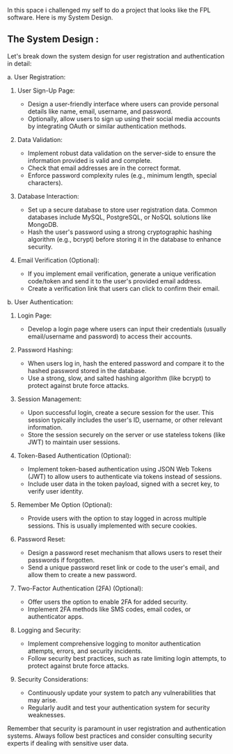 In this space i challenged my self to do a project that looks like the FPL software.
Here is my System Design.
## The System Design :
Let's break down the system design for user registration and authentication in detail:

a. User Registration:

1. User Sign-Up Page:
   - Design a user-friendly interface where users can provide personal details like name, email, username, and password.
   - Optionally, allow users to sign up using their social media accounts by integrating OAuth or similar authentication methods.

2. Data Validation:
   - Implement robust data validation on the server-side to ensure the information provided is valid and complete.
   - Check that email addresses are in the correct format.
   - Enforce password complexity rules (e.g., minimum length, special characters).

3. Database Interaction:
   - Set up a secure database to store user registration data. Common databases include MySQL, PostgreSQL, or NoSQL solutions like MongoDB.
   - Hash the user's password using a strong cryptographic hashing algorithm (e.g., bcrypt) before storing it in the database to enhance security.

4. Email Verification (Optional):
   - If you implement email verification, generate a unique verification code/token and send it to the user's provided email address.
   - Create a verification link that users can click to confirm their email.

b. User Authentication:

1. Login Page:
   - Develop a login page where users can input their credentials (usually email/username and password) to access their accounts.

2. Password Hashing:
   - When users log in, hash the entered password and compare it to the hashed password stored in the database.
   - Use a strong, slow, and salted hashing algorithm (like bcrypt) to protect against brute force attacks.

3. Session Management:
   - Upon successful login, create a secure session for the user. This session typically includes the user's ID, username, or other relevant information.
   - Store the session securely on the server or use stateless tokens (like JWT) to maintain user sessions.

4. Token-Based Authentication (Optional):
   - Implement token-based authentication using JSON Web Tokens (JWT) to allow users to authenticate via tokens instead of sessions.
   - Include user data in the token payload, signed with a secret key, to verify user identity.

5. Remember Me Option (Optional):
   - Provide users with the option to stay logged in across multiple sessions. This is usually implemented with secure cookies.

6. Password Reset:
   - Design a password reset mechanism that allows users to reset their passwords if forgotten.
   - Send a unique password reset link or code to the user's email, and allow them to create a new password.

7. Two-Factor Authentication (2FA) (Optional):
   - Offer users the option to enable 2FA for added security.
   - Implement 2FA methods like SMS codes, email codes, or authenticator apps.

8. Logging and Security:
   - Implement comprehensive logging to monitor authentication attempts, errors, and security incidents.
   - Follow security best practices, such as rate limiting login attempts, to protect against brute force attacks.

9. Security Considerations:
   - Continuously update your system to patch any vulnerabilities that may arise.
   - Regularly audit and test your authentication system for security weaknesses.

Remember that security is paramount in user registration and authentication systems. Always follow best practices and consider consulting security experts if dealing with sensitive user data.
